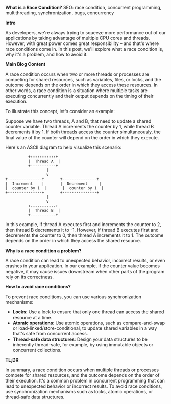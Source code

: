 **What is a Race Condition?**
SEO: race condition, concurrent programming, multithreading, synchronization, bugs, concurrency

**Intro**

As developers, we're always trying to squeeze more performance out of our applications by taking advantage of multiple CPU cores and threads. However, with great power comes great responsibility – and that's where race conditions come in. In this post, we'll explore what a race condition is, why it's a problem, and how to avoid it.

**Main Blog Content**

A race condition occurs when two or more threads or processes are competing for shared resources, such as variables, files, or locks, and the outcome depends on the order in which they access these resources. In other words, a race condition is a situation where multiple tasks are executing concurrently and their output depends on the timing of their execution.

To illustrate this concept, let's consider an example:

Suppose we have two threads, A and B, that need to update a shared counter variable. Thread A increments the counter by 1, while thread B decrements it by 1. If both threads access the counter simultaneously, the final value of the counter will depend on the order in which they execute.

Here's an ASCII diagram to help visualize this scenario:
```
          +-----------+
          |  Thread A  |
          +-----------+
                  |
                  v
+---------------+       +---------------+
|  Increment    |       |  Decrement     |
|  counter by 1  |       |  counter by 1  |
+---------------+       +---------------+
                  |
                  v
          +-----------+
          |  Thread B  |
          +-----------+
```
In this example, if thread A executes first and increments the counter to 2, then thread B decrements it to -1. However, if thread B executes first and decrements the counter to 0, then thread A increments it to 1. The outcome depends on the order in which they access the shared resource.

**Why is a race condition a problem?**

A race condition can lead to unexpected behavior, incorrect results, or even crashes in your application. In our example, if the counter value becomes negative, it may cause issues downstream when other parts of the program rely on its correctness.

**How to avoid race conditions?**

To prevent race conditions, you can use various synchronization mechanisms:

* **Locks**: Use a lock to ensure that only one thread can access the shared resource at a time.
* **Atomic operations**: Use atomic operations, such as compare-and-swap or load-linked/store-conditional, to update shared variables in a way that's safe from concurrent access.
* **Thread-safe data structures**: Design your data structures to be inherently thread-safe, for example, by using immutable objects or concurrent collections.

**TL;DR**

In summary, a race condition occurs when multiple threads or processes compete for shared resources, and the outcome depends on the order of their execution. It's a common problem in concurrent programming that can lead to unexpected behavior or incorrect results. To avoid race conditions, use synchronization mechanisms such as locks, atomic operations, or thread-safe data structures.